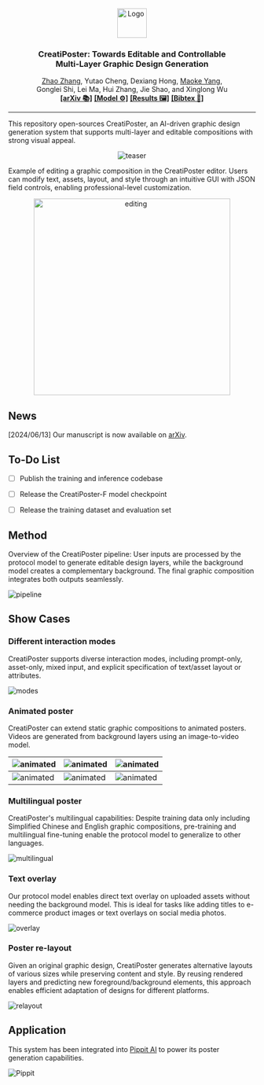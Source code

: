 <!-- PROJECT LOGO -->
<br />
<p align="center">
<img src=".repo/creatiposter_logo.png" alt="Logo" width="60"></a>
<h3 align="center">CreatiPoster: Towards Editable and Controllable<br>Multi-Layer Graphic Design Generation</h3>
<p align="center">
  <a href="https://zhaozhang.net/">Zhao Zhang</a>, Yutao Cheng, Dexiang Hong, <a href="https://dblp.org/pid/210/5108.html">Maoke Yang</a>,<br>
  Gonglei Shi, Lei Ma, Hui Zhang, Jie Shao, and Xinglong Wu<br>
  <a href="https://arxiv.org/abs/2506.10890"><strong>[arXiv 📚]</strong></a> 
  <a href="#"><strong>[Model ⚙️]</strong></a> 
  <a href="#"><strong>[Results 🖼️]</strong></a> 
  <a href="#bib"><strong>[Bibtex 🔗]</strong></a>
</p>


***
This repository open-sources CreatiPoster, an AI-driven graphic design generation system that supports multi-layer and editable compositions with strong visual appeal.

<p align="center"> <img src=".repo/teaser.jpg" alt="teaser"/></p>

Example of editing a graphic composition in the CreatiPoster editor. Users can modify text, assets, layout, and style through an intuitive GUI with JSON field controls, enabling professional-level customization.
<p align="center"> <img src=".repo/editing.png" alt="editing" width="400" /></p>




## News
[2024/06/13] Our manuscript is now available on <a href="https://arxiv.org/abs/2506.10890">arXiv</a>.

## To-Do List
- [ ] Publish the training and inference codebase
- [ ] Release the CreatiPoster-F model checkpoint
- [ ] Release the training dataset and evaluation set


## Method
Overview of the CreatiPoster pipeline: User inputs are processed by the protocol model to generate editable design layers, while the background model creates a complementary background. The final graphic composition integrates both outputs seamlessly.

![pipeline](.repo/pipeline.png)


## Show Cases

### Different interaction modes
CreatiPoster supports diverse interaction modes, including prompt-only, asset-only, mixed input, and explicit specification of text/asset layout or attributes.

![modes](.repo/interaction.png)

### Animated poster
CreatiPoster can extend static graphic compositions to animated posters. Videos are generated from background layers using an image-to-video model.


![animated](.repo/man.gif) | ![animated](.repo/sheep.gif) | ![animated](.repo/snow.gif) 
--- | --- | --- 
![animated](.repo/sea.gif) | ![animated](.repo/cat.gif) | ![animated](.repo/face.gif) |



### Multilingual poster
CreatiPoster's multilingual capabilities: Despite training data only including Simplified Chinese and English graphic compositions, pre-training and multilingual fine-tuning enable the protocol model to generalize to other languages.

![multilingual](.repo/multilingual.png)

### Text overlay
Our protocol model enables direct text overlay on uploaded assets without needing the background model. This is ideal for tasks like adding titles to e-commerce product images or text overlays on social media photos.

![overlay](.repo/overlaying.png)

### Poster re-layout
Given an original graphic design, CreatiPoster generates alternative layouts of various sizes while preserving content and style. By reusing rendered layers and predicting new foreground/background elements, this approach enables efficient adaptation of designs for different platforms.

![relayout](.repo/relayout.png)



## Application
This system has been integrated into [Pippit AI](http://pippit.capcut.com) to power its poster generation capabilities. 

![Pippit](.repo/pippit_f2d.gif)



